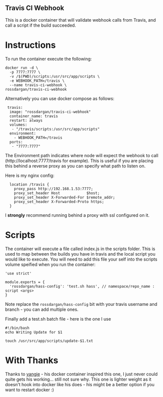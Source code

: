 ## Travis CI Webhook
This is a docker container that will validate webhook calls from Travis, and call a script if the build succeeded.

# Instructions
To run the container execute the following:
```
docker run -d \
  -p 7777:7777 \
  -v /$(PWD)/scripts:/usr/src/app/scripts \
  -e WEBHOOK_PATH=/travis \
  --name travis-ci-webhook \
rossdargan/travis-ci-webhook
```

Alternatively you can use docker compose as follows:
```
 travis:
  image: "rossdargan/travis-ci-webhook"
  container_name: travis
  restart: always
  volumes:
   - "/travis/scripts:/usr/src/app/scripts"
  environment:
    - WEBHOOK_PATH=/travis
  ports:
   - "7777:7777"
```

The Environment path indicates where node will expect the webhook to call (http://localhost:7777/travis for example). This is useful if you are placing this behind a reverse proxy as you can specify what path to listen on.

Here is my nginx config:

```
  location /travis {
    proxy_pass http://192.168.1.53:7777;
    proxy_set_header Host            $host;
    proxy_set_header X-Forwarded-For $remote_addr;
    proxy_set_header X-Forwarded-Proto https;
  }
```

I **strongly** recommend running behind a proxy with ssl configured on it.

# Scripts

The container will execute a file called index.js in the scripts folder. This is used to map between the builds you have in travis and the local script you would like to execute. You will need to add this file your self into the scripts volume speified when you run the container:

```
'use strict'

module.exports = {
  'rossdargan/hass-config': 'test.sh hass', // namespace/repo_name : script <args>
}
```

Note replace the `rossdargan/hass-config` bit with your travis username and branch - you can add multiple ones.

Finally add a test.sh batch file - here is the one I use

```
#!/bin/bash
echo Writing Update for $1

touch /usr/src/app/scripts/update-$1.txt
```

# With Thanks
Thanks to [vangie](https://github.com/vangie/travis-ci-webhook) - his docker container inspired this one, I just never could quite gets his working... still not sure why. This one is lighter weight as it doesn't hook into docker like his does - his might be a better option if you want to restart docker :)
